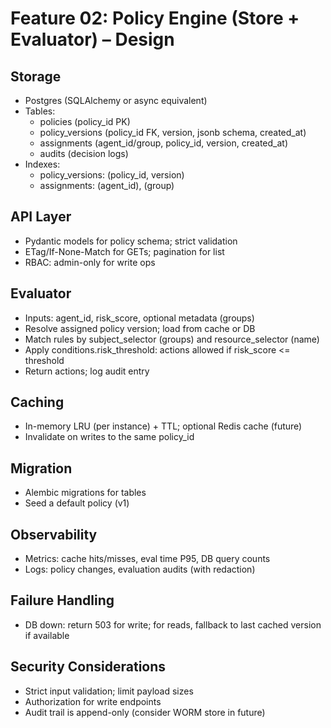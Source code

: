 # Feature 02: Policy Engine (Store + Evaluator) – Design

## Storage
- Postgres (SQLAlchemy or async equivalent)
- Tables:
  - policies (policy_id PK)
  - policy_versions (policy_id FK, version, jsonb schema, created_at)
  - assignments (agent_id/group, policy_id, version, created_at)
  - audits (decision logs)
- Indexes:
  - policy_versions: (policy_id, version)
  - assignments: (agent_id), (group)

## API Layer
- Pydantic models for policy schema; strict validation
- ETag/If-None-Match for GETs; pagination for list
- RBAC: admin-only for write ops

## Evaluator
- Inputs: agent_id, risk_score, optional metadata (groups)
- Resolve assigned policy version; load from cache or DB
- Match rules by subject_selector (groups) and resource_selector (name)
- Apply conditions.risk_threshold: actions allowed if risk_score <= threshold
- Return actions; log audit entry

## Caching
- In-memory LRU (per instance) + TTL; optional Redis cache (future)
- Invalidate on writes to the same policy_id

## Migration
- Alembic migrations for tables
- Seed a default policy (v1)

## Observability
- Metrics: cache hits/misses, eval time P95, DB query counts
- Logs: policy changes, evaluation audits (with redaction)

## Failure Handling
- DB down: return 503 for write; for reads, fallback to last cached version if available

## Security Considerations
- Strict input validation; limit payload sizes
- Authorization for write endpoints
- Audit trail is append-only (consider WORM store in future)
